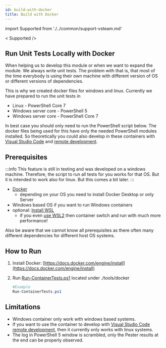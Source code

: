 ```yaml
---
id: build-with-docker
title: Build with Docker
---
```


import Supported from './../common/support-vsteam.md'

< Supported />

## Run Unit Tests Locally with Docker

When helping us to develop this module or when we want to expand the module. We always write unit tests. The problem with that is, that most of the time everybody is using their own machine with different version of OS or different versions of dependencies.

This is why we created docker files for windows and linux. Currently we have prepared to run the unit tests in

* Linux - PowerShell Core 7
* Windows server core - PowerShell 5
* Windows server core - PowerShell Core 7

In best case you should only need to run the PowerShell script below. The docker files being used for this have only the needed PowerShell modules installed. So theoretically you could also develop in these containers with [Visual Studio Code](https://code.visualstudio.com/?wt.mc_id=DX_841432&WT.mc_id=github-github-dbrown) and [remote development](https://code.visualstudio.com/docs/remote/remote-overview?WT.mc_id=github-github-dbrown).

## Prerequisites

:::info
This feature is still in testing and was developed on a windows machine. Therefore,  the script to run all tests for you works for that OS. But it is intended to work also for linux. But this comes a bit later.
:::


* [Docker](https://docs.docker.com/engine/install/)
  * depending on your OS you need to install Docker Desktop or only Server
* Windows based OS if you want to run Windows containers
* optional: [Install WSL](https://code.visualstudio.com/docs/remote/wsl#_installation?WT.mc_id=github-github-dbrown#update-to-wsl-2)
  * if you even [use WSL2](https://docs.microsoft.com/windows/wsl/install-win10?WT.mc_id=github-github-dbrown#update-to-wsl-2) then container switch and run with much more performance!

Also be aware that we cannot know all prerequisites as there often many different dependencies for different host OS systems.

## How to Run

1. Install Docker: [https://docs.docker.com/engine/install](https://docs.docker.com/engine/install)
2. Run [Run-ContainerTests.ps1](Run-ContainerTests.ps1) located under ./tools/docker

   ```powershell
   #Example
   Run-ContainerTests.ps1
   ```

## Limitations

* Windows container only work with windows based systems.
* If you want to use the container to develop with [Visual Studio Code](https://code.visualstudio.com/?wt.mc_id=DX_841432&WT.mc_id=github-github-dbrown) [remote development](https://code.visualstudio.com/docs/remote/remote-overview?WT.mc_id=github-github-dbrown), then it currently only works with linux systems.
* The log in PowerShell 5 window is scrambled, only the Pester results at the end can be properly observed.
